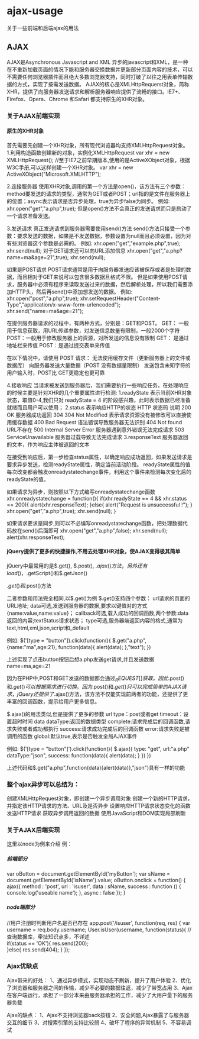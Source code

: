 # ajax-usage
关于一些前端和后端ajax的用法

## AJAX

AJAX是Asynchronous Javascript and XML
异步的javascript和XML，是一种在不重新加载页面的情况下能和服务器交换数据并更新部分页面内容的技术，可以不需要任何浏览器插件而且绝大多数浏览器支持，同时打破了以往之用表单传输数据的方式，实现了按需发送数据。
AJAX的核心是XMLHttpRequerst对象，简称XHR，提供了向服务器发送请求和解析服务器响应提供了流畅的接口。IE7+、Firefox、Opera、Chrome 和Safari 都支持原生的XHR对象。


### 关于AJAX前端实现

#### 原生的XHR对象

首先需要先创建一个XHR对象，所有现代浏览器均支持XMLHttpRequest对象。
1.利用构造函数创建新的对象，实例化XMLHttpRequest
var xhr = new XMLHttpRequest();
//至于IE7之前早期版本,使用的是ActiveXObject对象，根据W3C手册,可以这样创建一个XHR对象。
var xhr = new ActiveXObject("Microsoft.XMLHTTP");

2.连接服务器
使用XHR对象,调用的第一个方法是open()，该方法有三个参数：method要发送的请求的类型，通常为GET或者POST；url指的是文件在服务器上的位置；async表示请求是否异步处理，true为异步false为同步。
例如:
xhr.open("get","a.php",true);
但是open()方法不会真正的发送请求而只是启动了一个请求准备发送。

3.发送请求
真正发送请求到服务器需要使用send()方法
send()方法只接受一个参数：要求发送的数据，如果是不发送数据，参数设置为null而且必须设置，因为对有些浏览器这个参数是必需的。
例如:
xhr.open("get","example.php",true);
xhr.send(null);
对于GET请求还可以向URL添加信息
xhr.open("get","a.php?name=ma&age=21",true);
xhr.send(null);

如果是POST请求
POST请求通常是用于向服务器发送应该被保存或者是处理的数据，而且相对于GET来说可以包含很多数据且格式不限。
但是如果使用POST请求，服务器中必须有程序来读取发送过来的数据，然后解析处理，所以我们需要添加HTTP头，然后再send()中添加想发送的数据。
例如:
xhr.open("post","a.php",true);
xhr.setRequestHeader("Content-Type","application/x-www-form-urlencoded");
xhr.send("name=ma&age=21");

在提供服务器请求的过程中，有两种方式，分别是：GET和POST。
GET： 一般用于信息获取，用URL传递参数，对发送信息数量有限制，一般2000个字符
POST：一般用于修改服务器上的资源，对所发送的信息没有限制
GET： 是通过地址栏来传值
POST：是通过提交表单来传值

在以下情况中，请使用 POST 请求：
无法使用缓存文件（更新服务器上的文件或数据库）
向服务器发送大量数据（POST 没有数据量限制）
发送包含未知字符的用户输入时，POST比 GET更稳定也更可靠

4.接收响应
当请求被发送到服务器后，我们需要执行一些响应任务，在处理响应的时候主要是针对XHR的几个重要属性进行检测:
1.readyState 表示当前XHR对象状态，取值0-4,我们只对 readyState = 4 的阶段感兴趣，此时表示数据已经准备就绪而且用户可以使用；
2.status 表示响应HTTP的状态
HTTP      状态码                  说明
200   OK                    服务器成功返回
304   304 Not Modified      表示请求资源没有被修改可以直接使用缓存数据
400   Bad Request           语法错误导致服务器无法识别
404   Not found             URL不存在
500   Internal Server Error 服务器遇到意外错误无法完成请求
503   ServiceUnavailable    服务器过载导致无法完成请求
3.responseText 服务器返回的文本，作为响应主体被返回的文本

在接受到响应后，第一步检查status属性，以确定响应成功返回，如果发送请求是要求异步发送，检测readyState属性，确定当前活动阶段。
readyState属性的值每次改变都会触发onreadystatechange事件，利用这个事件来检测每次变化后的readyState的值。

如果请求为异步，则按照以下方式编写onreadystatechange函数
xhr.onreadystatechange = function(){
	if(xhr.readyState == 4 && xhr.status == 200){
		alert(xhr.responseText);
	}else{
		alert("Request is unsuccessful !");
	}
	xhr.open("get","a.php",true);
	xhr.send(null);
}

如果请求要求是同步,则可以不必编写onreadystatechange函数，把处理数据代码放在send()后面即可
xhr.open("get","a.php",false);
xhr.send(null);
alert(xhr.responseText);

#### jQuery提供了更多的快捷操作,不用去处理XHR对象，使AJAX变得极其简单

jQuery中最常用的是$.get(), $.post(), $.ajax()方法，另外还有load()，$.getScript()和$.getJson()

$.get()和$.post()方法

二者参数和用法完全相同,以$.get()为例
$.get()支持四个参数：
url请求的页面的URL地址;
data可选,发送到服务器的数据,要求以键值对的方式{name:value,name:value}；
callback可选,载入成功的回调函数,两个参数:data返回的内容;textStatus请求状态；
type可选,服务器端返回内容的格式,通常为text,html,xml,json,script和_default

例如:
$('[type = "button"]).click(function(){
	$.get("a.php",
	          {name:"ma",age:21},
	          function(data){
			alert(data);
		},"text");
})

上述实现了点击button按钮后想a.php发送get请求,并且发送数据name=ma,age=21

因为在PHP中,POST和GET发送的数据都会通过$_REQUEST[]获取，因此$.post()和$.get()可以根据需求进行切换。
因为$.post()和$.get()只可以完成简单的AJAX请求，jQuery还提供了$.ajax()方法，该方法不仅能实现前两者的功能，还提供了更丰富的回调函数，提示给用户更多信息。

$.ajax()的用法类似,但是提供了更多的参数
url
type：post或者get
timeout：设置超时时间
data
dataType:返回的数据类型
complete:请求完成后的回调函数,请求失败或者成功都执行
success:请求成功完成后的回调函数
error:请求失败是被调用的函数
global:默认true,表示是否触发全局AJAX事件

例如:
$('[type = "button"]').click(function(){
	$.ajax({
		type: "get",
		url:"a.php"
		dataType:"json",
		success: function(data){
			alert(data);
		}
	})
})

上述代码和$.get("a.php",function(data){alert(data)},"json")具有一样的功能

### 整个ajax异步可以总结为：

创建XMLHttpRequest对象，即创建一个异步调用对象
创建一个新的HTTP请求，并指定该HTTP请求的方法、URL及是否异步
设置响应HTTP请求状态变化的函数
发送HTTP请求
获取异步调用返回的数据
使用JavaScript和DOM实现局部刷新

### 关于AJAX后端实现

这里以node为例来介绍
例：
##### 前端部分
var oButton = document.getElementById('myButton');
var sName = document.getElementById('isName').value;
oButton.onclick = function() {
    ajax({
        method : 'post',
        url : 'isuser',
        data : sName,
        success : function () {
            console.log('useable name');
        },
        async : false
    });
}
##### node端部分
//用户注册时判断用户名是否已存在
app.post('/isuser', function(req, res) {
  var username = req.body.username;
  User.isUser(username, function(status){  //查询数据库，牵扯知识点多，不详述    
    if(status == 'OK'){
      res.send(200);          
    }else{
      res.send(404);
    }
  });
  
### Ajax优缺点
Ajax带来的好处：
1、通过异步模式，实现动态不刷新，提升了用户体验 
2、优化了浏览器和服务器之间的传输，减少不必要的数据往返，减少了带宽占用 
3、Ajax在客户端运行，承担了一部分本来由服务器承担的工作，减少了大用户量下的服务器负载

Ajax的缺点：
1、Ajax不支持浏览器back按钮
2、安全问题,Ajax暴露了与服务器交互的细节 
3、对搜索引擎的支持比较弱
4、破坏了程序的异常机制
5、不容易调试
